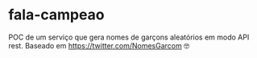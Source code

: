 # fala-campeao
POC de um serviço que gera nomes de garçons aleatórios em modo API rest. Baseado em https://twitter.com/NomesGarcom :nerd_face:
